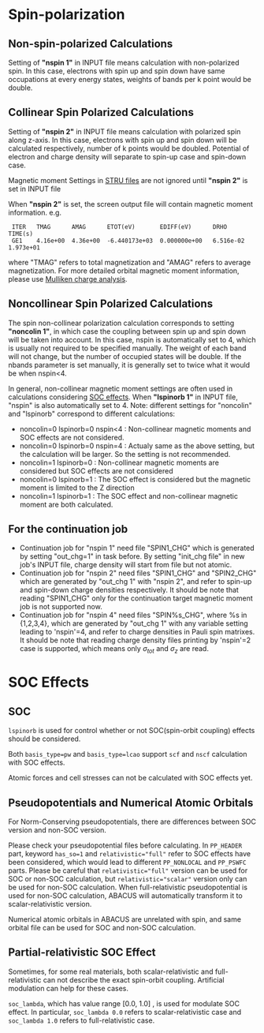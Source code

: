 # Spin-polarization

## Non-spin-polarized Calculations
Setting of **"nspin 1"** in INPUT file means calculation with non-polarized spin. 
In this case, electrons with spin up and spin down have same occupations at every energy states, weights of bands per k point would be double. 

## Collinear Spin Polarized Calculations
Setting of **"nspin 2"** in INPUT file means calculation with polarized spin along z-axis. 
In this case, electrons with spin up and spin down will be calculated respectively, number of k points would be doubled.
Potential of electron and charge density will separate to spin-up case and spin-down case.

Magnetic moment Settings in [STRU files](../input_files/stru.md) are not ignored until **"nspin 2"** is set in INPUT file

When **"nspin 2"** is set, the screen output file will contain magnetic moment information. e.g.
```
 ITER   TMAG      AMAG      ETOT(eV)       EDIFF(eV)      DRHO       TIME(s)    
 GE1    4.16e+00  4.36e+00  -6.440173e+03  0.000000e+00   6.516e-02  1.973e+01
```
where "TMAG" refers to total magnetization and "AMAG" refers to average magnetization.
For more detailed orbital magnetic moment information, please use [Mulliken charge analysis](../elec_properties/Mulliken.md).

## Noncollinear Spin Polarized Calculations
The spin non-collinear polarization calculation corresponds to setting **"noncolin 1"**, in which case the coupling between spin up and spin down will be taken into account. 
In this case, nspin is automatically set to 4, which is usually not required to be specified manually.
The weight of each band will not change, but the number of occupied states will be double. 
If the nbands parameter is set manually, it is generally set to twice what it would be when nspin<4.

In general, non-collinear magnetic moment settings are often used in calculations considering [SOC effects](#soc-effects). When **"lspinorb 1"** in INPUT file, "nspin" is also automatically set to 4. 
Note: different settings for "noncolin" and "lspinorb" correspond to different calculations:
 - noncolin=0 lspinorb=0 nspin<4 : 
Non-collinear magnetic moments and SOC effects are not considered.
 - noncolin=0 lspinorb=0 nspin=4 : 
Actualy same as the above setting, but the calculation will be larger. So the setting is not recommended.
 - noncolin=1 lspinorb=0 : 
Non-collinear magnetic moments are considered but SOC effects are not considered
 - noncolin=0 lspinorb=1 : 
The SOC effect is considered but the magnetic moment is limited to the Z direction
 - noncolin=1 lspinorb=1 : 
The SOC effect and non-collinear magnetic moment are both calculated.

## For the continuation job
- Continuation job for "nspin 1" need file "SPIN1_CHG" which is generated by setting "out_chg=1" in task before. By setting "init_chg file" in new job's INPUT file, charge density will start from file but not atomic. 
- Continuation job for "nspin 2" need files "SPIN1_CHG" and "SPIN2_CHG" which are generated by "out_chg 1" with "nspin 2", and refer to spin-up and spin-down charge densities respectively. It should be note that reading "SPIN1_CHG" only for the continuation target magnetic moment job is not supported now.
- Continuation job for "nspin 4" need files "SPIN%s_CHG", where %s in {1,2,3,4}, which are generated by "out_chg 1" with any variable setting leading to 'nspin'=4, and refer to charge densities in Pauli spin matrixes. It should be note that reading charge density files printing by 'nspin'=2 case is supported, which means only $\sigma_{tot}$ and $\sigma_{z}$ are read.

# SOC Effects
## SOC 
`lspinorb` is used for control whether or not SOC(spin-orbit coupling) effects should be considered.

Both `basis_type=pw` and `basis_type=lcao` support `scf` and `nscf` calculation with SOC effects.

Atomic forces and cell stresses can not be calculated with SOC effects yet. 

## Pseudopotentials and Numerical Atomic Orbitals
For Norm-Conserving pseudopotentials, there are differences between SOC version and non-SOC version.

Please check your pseudopotential files before calculating.
In `PP_HEADER` part, keyword `has_so=1` and `relativistic="full"` refer to SOC effects have been considered, 
which would lead to different `PP_NONLOCAL` and `PP_PSWFC` parts.
Please be careful that `relativistic="full"` version can be used for SOC or non-SOC calculation, but `relativistic="scalar"` version only can be used for non-SOC calculation.
When full-relativistic pseudopotential is used for non-SOC calculation, ABACUS will automatically transform it to scalar-relativistic version.

Numerical atomic orbitals in ABACUS are unrelated with spin, and same orbital file can be used for SOC and non-SOC calculation.

## Partial-relativistic SOC Effect
Sometimes, for some real materials, both scalar-relativistic and full-relativistic can not describe the exact spin-orbit coupling. 
Artificial modulation can help for these cases.

`soc_lambda`, which has value range [0.0, 1.0] , is used for modulate SOC effect.
In particular, `soc_lambda 0.0` refers to scalar-relativistic case and `soc_lambda 1.0` refers to full-relativistic case.

